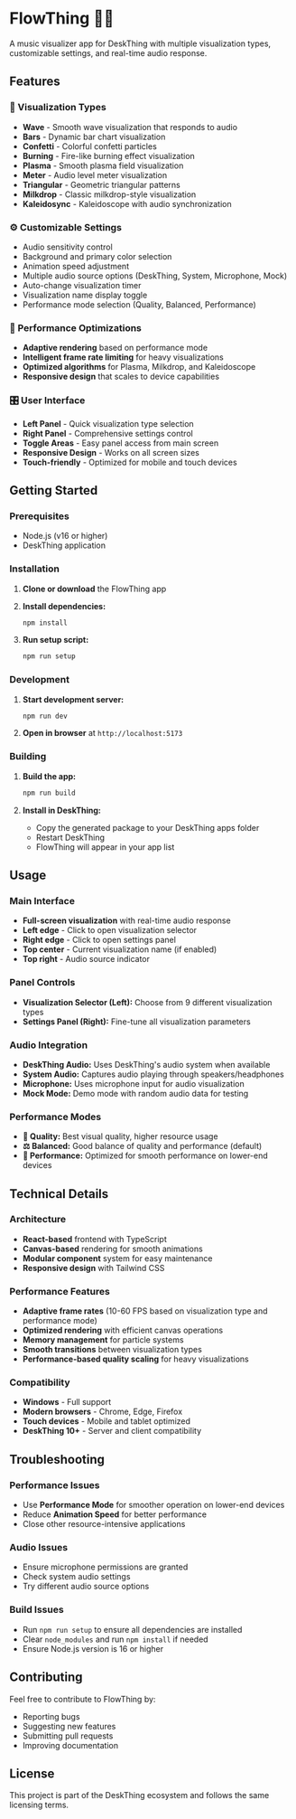 # FlowThing 🎵✨

A music visualizer app for DeskThing with multiple visualization types, customizable settings, and real-time audio response.

## Features

### 🎨 Visualization Types
- **Wave** - Smooth wave visualization that responds to audio
- **Bars** - Dynamic bar chart visualization
- **Confetti** - Colorful confetti particles
- **Burning** - Fire-like burning effect visualization
- **Plasma** - Smooth plasma field visualization
- **Meter** - Audio level meter visualization
- **Triangular** - Geometric triangular patterns
- **Milkdrop** - Classic milkdrop-style visualization
- **Kaleidosync** - Kaleidoscope with audio synchronization

### ⚙️ Customizable Settings
- Audio sensitivity control
- Background and primary color selection
- Animation speed adjustment
- Multiple audio source options (DeskThing, System, Microphone, Mock)
- Auto-change visualization timer
- Visualization name display toggle
- Performance mode selection (Quality, Balanced, Performance)

### 🚀 Performance Optimizations
- **Adaptive rendering** based on performance mode
- **Intelligent frame rate limiting** for heavy visualizations
- **Optimized algorithms** for Plasma, Milkdrop, and Kaleidoscope
- **Responsive design** that scales to device capabilities

### 🎛️ User Interface
- **Left Panel** - Quick visualization type selection
- **Right Panel** - Comprehensive settings control
- **Toggle Areas** - Easy panel access from main screen
- **Responsive Design** - Works on all screen sizes
- **Touch-friendly** - Optimized for mobile and touch devices

## Getting Started

### Prerequisites
- Node.js (v16 or higher)
- DeskThing application

### Installation

1. **Clone or download** the FlowThing app
2. **Install dependencies:**
   ```bash
   npm install
   ```

3. **Run setup script:**
   ```bash
   npm run setup
   ```

### Development

1. **Start development server:**
   ```bash
   npm run dev
   ```

2. **Open in browser** at `http://localhost:5173`

### Building

1. **Build the app:**
   ```bash
   npm run build
   ```

2. **Install in DeskThing:**
   - Copy the generated package to your DeskThing apps folder
   - Restart DeskThing
   - FlowThing will appear in your app list

## Usage

### Main Interface
- **Full-screen visualization** with real-time audio response
- **Left edge** - Click to open visualization selector
- **Right edge** - Click to open settings panel
- **Top center** - Current visualization name (if enabled)
- **Top right** - Audio source indicator

### Panel Controls
- **Visualization Selector (Left):** Choose from 9 different visualization types
- **Settings Panel (Right):** Fine-tune all visualization parameters

### Audio Integration
- **DeskThing Audio:** Uses DeskThing's audio system when available
- **System Audio:** Captures audio playing through speakers/headphones
- **Microphone:** Uses microphone input for audio visualization
- **Mock Mode:** Demo mode with random audio data for testing

### Performance Modes
- **🎨 Quality:** Best visual quality, higher resource usage
- **⚖️ Balanced:** Good balance of quality and performance (default)
- **🚀 Performance:** Optimized for smooth performance on lower-end devices

## Technical Details

### Architecture
- **React-based** frontend with TypeScript
- **Canvas-based** rendering for smooth animations
- **Modular component** system for easy maintenance
- **Responsive design** with Tailwind CSS

### Performance Features
- **Adaptive frame rates** (10-60 FPS based on visualization type and performance mode)
- **Optimized rendering** with efficient canvas operations
- **Memory management** for particle systems
- **Smooth transitions** between visualization types
- **Performance-based quality scaling** for heavy visualizations

### Compatibility
- **Windows** - Full support
- **Modern browsers** - Chrome, Edge, Firefox
- **Touch devices** - Mobile and tablet optimized
- **DeskThing 10+** - Server and client compatibility

## Troubleshooting

### Performance Issues
- Use **Performance Mode** for smoother operation on lower-end devices
- Reduce **Animation Speed** for better performance
- Close other resource-intensive applications

### Audio Issues
- Ensure microphone permissions are granted
- Check system audio settings
- Try different audio source options

### Build Issues
- Run `npm run setup` to ensure all dependencies are installed
- Clear `node_modules` and run `npm install` if needed
- Ensure Node.js version is 16 or higher

## Contributing

Feel free to contribute to FlowThing by:
- Reporting bugs
- Suggesting new features
- Submitting pull requests
- Improving documentation

## License

This project is part of the DeskThing ecosystem and follows the same licensing terms.

